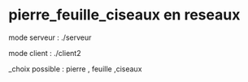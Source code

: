 # pierre_feuille_ciseaux en reseaux

mode serveur : ./serveur

mode client : ./client2
  
  _choix possible : pierre , feuille ,ciseaux 

